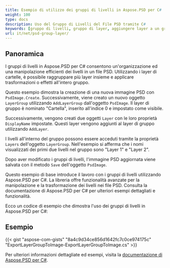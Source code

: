 ```yaml
---
title: Esempio di utilizzo dei gruppi di livelli in Aspose.PSD per C#
weight: 100
type: docs
description: Uso del Gruppo di Livelli del File PSD tramite C#
keywords: [gruppo di livelli, gruppo di layer, aggiungere layer a un gruppo, API psd, C#, csharp, esempio di codice]
url: it/net/psd-group-layer/
---
```


## Panoramica

I gruppi di livelli in Aspose.PSD per C# consentono un'organizzazione ed una manipolazione efficienti dei livelli in un file PSD. Utilizzando i layer di cartelle, è possibile raggruppare più layer insieme e applicare trasformazioni o effetti all'intero gruppo.

Questo esempio dimostra la creazione di una nuova immagine PSD con `PsdImage.Create`. Successivamente, viene creato un nuovo oggetto `LayerGroup` utilizzando `AddLayerGroup` dall'oggetto `PsdImage`. Il layer di gruppo è nominato "Cartella", inserito all'indice 0 e impostato come visibile.

Successivamente, vengono creati due oggetti `Layer` con le loro proprietà `DisplayName` impostate. Questi layer vengono aggiunti al layer di gruppo utilizzando `AddLayer`.

I livelli all'interno del gruppo possono essere acceduti tramite la proprietà `Layers` dell'oggetto `LayerGroup`. Nell'esempio si afferma che i nomi visualizzati dei primi due livelli nel gruppo sono "Layer 1" e "Layer 2".

Dopo aver modificato i gruppi di livelli, l'immagine PSD aggiornata viene salvata con il metodo `Save` dell'oggetto `PsdImage`.

Questo esempio di base introduce il lavoro con i gruppi di livelli utilizzando Aspose.PSD per C#. La libreria offre funzionalità avanzate per la manipolazione e la trasformazione dei livelli nei file PSD. Consulta la documentazione di Aspose.PSD per C# per ulteriori esempi dettagliati e funzionalità.

Ecco un codice di esempio che dimostra l'uso dei gruppi di livelli in Aspose.PSD per C#:

## Esempio

{{< gist "aspose-com-gists" "8a4c9d34ce856d1642fc7c0ce974175c" "ExportLayerGroupToImage-ExportLayerGroupToImage.cs" >}}

Per ulteriori informazioni dettagliate ed esempi, visita la [documentazione di Aspose.PSD per C#](https://docs.aspose.com/psd/net/).
